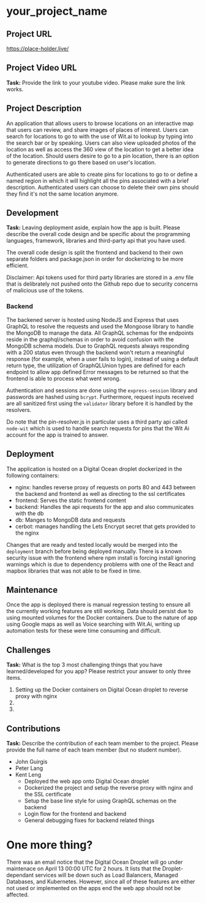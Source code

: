 # __your_project_name__

## Project URL

https://place-holder.live/

## Project Video URL 

**Task:** Provide the link to your youtube video. Please make sure the link works. 

## Project Description

An application that allows users to browse locations on an interactive map that users can review, and share images of places of interest. Users can search for locations to go to with the use of Wit.ai to lookup by typing into the search bar or by speaking. Users can also view uploaded photos of the location as well as access the 360 view of the location to get a better idea of the location. Should users desire to go to a pin location, there is an option to generate directions to go there based on user's location. 

Authenticated users are able to create pins for locations to go to or define a named region in which it will highlight all the pins associated with a brief description. Authenticated users can choose to delete their own pins should they find it's not the same location anymore.

## Development

**Task:** Leaving deployment aside, explain how the app is built. Please describe the overall code design and be specific about the programming languages, framework, libraries and third-party api that you have used. 

The overall code design is split the frontend and backend to their own separate folders and package.json in order for dockerizing to be more efficient.

Disclaimer: Api tokens used for third party libraries are stored in a .env file that is delibrately not pushed onto the Github repo due to security concerns of malicious use of the tokens.

### Backend
The backened server is hosted using NodeJS and Express that uses GraphQL to resolve the requests and used the Mongoose library to handle the MongoDB to manage the data. All GraphQL schemas for the endpoints reside in the graphql/schemas in order to avoid confusion with the MongoDB schema models. Due to GraphQL requests always responding with a 200 status even through the backend won't return a meaningful response (for example, when a user fails to login), instead of using a default return type, the utilization of GraphQLUnion types are defined for each endpoint to allow app defined Error messages to be returned so that the frontend is able to process what went wrong.

Authentication and sessions are done using the `express-session` library and passwords are hashed using `bcrypt`. Furthermore, request inputs received are all sanitized first using the `validator` library before it is handled by the resolvers.

Do note that the pin-resolver.js in particular uses a third party api called `node-wit` which is used to handle search requests for pins that the Wit Ai account for the app is trained to answer.

## Deployment

The application is hosted on a Digital Ocean droplet dockerized in the following containers:
  - nginx: handles reverse proxy of requests on ports 80 and 443 between the backend and frontend as well as directing to the ssl certificates
  - frontend: Serves the static frontend content
  - backend: Handles the api requests for the app and also communicates with the db
  - db: Manges to MongoDB data and requests
  - cerbot: manages handling the Lets Encrypt secret that gets provided to the nginx

Changes that are ready and tested locally would be merged into the `deployment` branch before being deployed manually. There is a known security issue with the frontend where npm install is forcing install ignoring warnings which is due to dependency problems with one of the React and mapbox libraries that was not able to be fixed in time.


## Maintenance

Once the app is deployed there is manual regression testing to ensure all the currently working features are still working. Data should persist due to using mounted volumes for the Docker containers. Due to the nature of app using Google maps as well as Voice searching with Wit.Ai, writing up automation tests for these were time consuming and difficult. 

## Challenges

**Task:** What is the top 3 most challenging things that you have learned/developed for you app? Please restrict your answer to only three items. 

1. Setting up the Docker containers on Digital Ocean droplet to reverse proxy with nginx
2.
3. 

## Contributions

**Task:** Describe the contribution of each team member to the project. Please provide the full name of each team member (but no student number). 

- John Guirgis 
- Peter Lang 
- Kent Leng
    - Deployed the web app onto Digital Ocean droplet
    - Dockerized the project and setup the reverse proxy with nginx and the SSL certificate
    - Setup the base line style for using GraphQL schemas on the backend
    - Login flow for the frontend and backend
    - General debugging fixes for backend related things

# One more thing? 

There was an email notice that the Digital Ocean Droplet will go under maintenace on April 13 00:00 UTC for 2 hours. It lists that the Droplet-dependant services will be down such as Load Balancers, Managed Databases, and Kubernetes. However, since all of these features are either not used or implemented on the apps end the web app should not be affected. 
